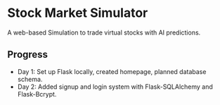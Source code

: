 # Stock Market Simulator
A web-based Simulation to trade virtual stocks with AI predictions.

## Progress
- Day 1: Set up Flask locally, created homepage, planned database schema.
- Day 2: Added signup and login system with Flask-SQLAlchemy and Flask-Bcrypt.